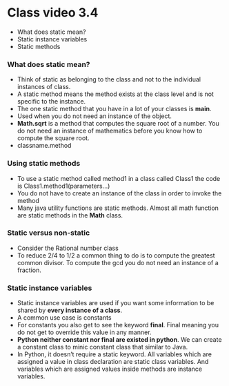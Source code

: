 # Class video 3.4
- What does static mean?
- Static instance variables
- Static methods

### What does static mean?
- Think of static as belonging to the class and not to the individual instances of class.
- A static method means the method exists at the class level and is not specific to the instance.
- The one static method that you have in a lot of your classes is **main**.
- Used when you do not need an instance of the object.
- **Math.sqrt** is a method that computes the square root of a number. You do not need an instance of mathematics before you know how to compute the square root.
- classname.method

### Using static methods
- To use a static method called method1 in a class called Class1 the code is Class1.method1(parameters...)
- You do not have to create an instance of the class in order to invoke the method
- Many java utility functions are static methods. Almost all math function are static methods in the **Math** class.

### Static versus non-static
- Consider the Rational number class
- To reduce 2/4 to 1/2 a common thing to do is to compute the greatest common divisor. To compute the gcd you do not need an instance of a fraction.

### Static instance variables
- Static instance variables are used if you want some information to be shared by **every instance of a class**.
- A common use case is constants
- For constants you also get to see the keyword **final**. Final meaning you do not get to override this value in any manner.
- **Python neither constant nor final are existed in python**. We can create a constant class to minic constant class that similar to Java.
- In Python, it doesn’t require a static keyword. All variables which are assigned a value in class declaration are static class variables. And variables which are assigned values inside methods are instance variables.
